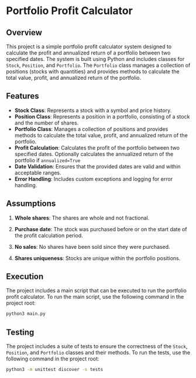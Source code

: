 # Portfolio Profit Calculator

## Overview

This project is a simple portfolio profit calculator system designed to calculate the profit and annualized return of a portfolio between two specified dates. The system is built using Python and includes classes for `Stock`, `Position`, and `Portfolio`. The `Portfolio` class manages a collection of positions (stocks with quantities) and provides methods to calculate the total value, profit, and annualized return of the portfolio.

## Features

- **Stock Class**: Represents a stock with a symbol and price history.
- **Position Class**: Represents a position in a portfolio, consisting of a stock and the number of shares.
- **Portfolio Class**: Manages a collection of positions and provides methods to calculate the total value, profit, and annualized return of the portfolio.
- **Profit Calculation**: Calculates the profit of the portfolio between two specified dates. Optionally calculates the annualized return of the portfolio if `annualized=True`
- **Date Validation**: Ensures that the provided dates are valid and within acceptable ranges.
- **Error Handling**: Includes custom exceptions and logging for error handling.

## Assumptions

1.  **Whole shares**: The shares are whole and not fractional.
    
2.  **Purchase date**: The stock was purchased before or on the start date of the profit calculation period.

3.  **No sales**: No shares have been sold since they were purchased.
    
4.  **Shares uniqueness**: Stocks are unique within the portfolio positions.


## Execution

The project includes a main script that can be executed to run the portfolio profit calculator. To run the main script, use the following command in the project root:

```bash
python3 main.py
```

## Testing
The project includes a suite of tests to ensure the correctness of the  `Stock`,  `Position`, and  `Portfolio`  classes and their methods. To run the tests, use the following command in the project root:

```bash
python3 -m unittest discover -s tests
```
